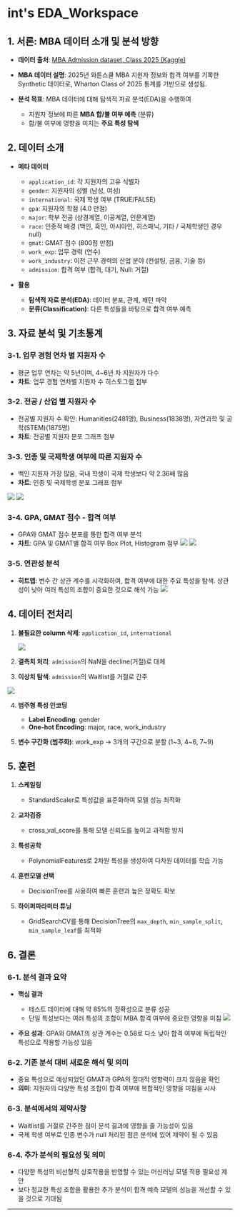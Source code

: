 # int's EDA_Workspace

## 1. 서론: MBA 데이터 소개 및 분석 방향

- **데이터 출처**: [MBA Admission dataset, Class 2025 (Kaggle)](https://www.kaggle.com/datasets/taweilo/mba-admission-dataset)

- **MBA 데이터 설명**: 2025년 와튼스쿨 MBA 지원자 정보와 합격 여부를 기록한 Synthetic 데이터로, Wharton Class of 2025 통계를 기반으로 생성됨.

- **분석 목표**: MBA 데이터에 대해 탐색적 자료 분석(EDA)을 수행하여
   - 지원자 정보에 따른 **MBA 합/불 여부 예측** (분류)
   - 합/불 여부에 영향을 미치는 **주요 특성 탐색**

## 2. 데이터 소개

- **메타 데이터**
   - `application_id`: 각 지원자의 고유 식별자
   - `gender`: 지원자의 성별 (남성, 여성)
   - `international`: 국제 학생 여부 (TRUE/FALSE)
   - `gpa`: 지원자의 학점 (4.0 만점)
   - `major`: 학부 전공 (상경계열, 이공계열, 인문계열)
   - `race`: 인종적 배경 (백인, 흑인, 아시아인, 히스패닉, 기타 / 국제학생인 경우 null)
   - `gmat`: GMAT 점수 (800점 만점)
   - `work_exp`: 업무 경력 (연수)
   - `work_industry`: 이전 근무 경력의 산업 분야 (컨설팅, 금융, 기술 등)
   - `admission`: 합격 여부 (합격, 대기, Null: 거절)

- **활용**
   - **탐색적 자료 분석(EDA)**: 데이터 분포, 관계, 패턴 파악
   - **분류(Classification)**: 다른 특성들을 바탕으로 합격 여부 예측

## 3. 자료 분석 및 기초통계

### 3-1. 업무 경험 연차 별 지원자 수
   - 평균 업무 연차는 약 5년이며, 4~6년 차 지원자가 다수  
   - **차트**: 업무 경험 연차별 지원자 수 히스토그램 첨부

### 3-2. 전공 / 산업 별 지원자 수
   - 전공별 지원자 수 확인: Humanities(2481명), Business(1838명), 자연과학 및 공학(STEM)(1875명)  
   - **차트**: 전공별 지원자 분포 그래프 첨부


### 3-3. 인종 및 국제학생 여부에 따른 지원자 수
   - 백인 지원자 가장 많음, 국내 학생이 국제 학생보다 약 2.36배 많음  
   - **차트**: 인종 및 국제학생 분포 그래프 첨부

   ![](https://github.com/srogsrogi/eda_workspace/blob/master/int/image/descriptive_statistics.png?raw=true)
   ![](https://github.com/srogsrogi/eda_workspace/blob/master/int/image/Count_international.png?raw=true)

### 3-4. GPA, GMAT 점수 - 합격 여부
   - GPA와 GMAT 점수 분포를 통한 합격 여부 분석  
   - **차트**: GPA 및 GMAT별 합격 여부 Box Plot, Histogram 첨부
   ![](https://github.com/srogsrogi/eda_workspace/blob/master/int/image/gmat_gpa_boxplot.png?raw=true)
   ![](https://github.com/srogsrogi/eda_workspace/blob/master/int/image/Hist_GPA&GMAT.png?raw=true)

### 3-5. 연관성 분석
   - **히트맵**: 변수 간 상관 계수를 시각화하여, 합격 여부에 대한 주요 특성을 탐색. 상관성이 낮아 여러 특성의 조합이 중요한 것으로 해석 가능
   ![](https://github.com/srogsrogi/eda_workspace/blob/master/int/image/heatmap_numerical.png?raw=true)

## 4. 데이터 전처리

1. **불필요한 column 삭제**: `application_id`, `international`

   ![](https://github.com/srogsrogi/eda_workspace/blob/master/int/image/df_race_international.png?raw=true)

3. **결측치 처리**: `admission`의 NaN을 decline(거절)로 대체

4. **이상치 탐색**: `admission`의 Waitlist를 거절로 간주

![](https://github.com/srogsrogi/eda_workspace/blob/master/int/image/df_admission.png?raw=true)

4. **범주형 특성 인코딩**
   - **Label Encoding**: gender
   - **One-hot Encoding**: major, race, work_industry
   
5. **변수 구간화 (범주화)**: work_exp → 3개의 구간으로 분할 (1~3, 4~6, 7~9)


## 5. 훈련

1. **스케일링**
   - StandardScaler로 특성값을 표준화하여 모델 성능 최적화

2. **교차검증**
   - cross_val_score를 통해 모델 신뢰도를 높이고 과적합 방지

3. **특성공학**
   - PolynomialFeatures로 2차원 특성을 생성하여 다차원 데이터를 학습 가능

4. **훈련모델 선택**
   - DecisionTree를 사용하여 빠른 훈련과 높은 정확도 확보

5. **하이퍼파라미터 튜닝**
   - GridSearchCV를 통해 DecisionTree의 `max_depth`, `min_sample_split`, `min_sample_leaf`를 최적화

## 6. 결론

### 6-1. **분석 결과 요약**
   - **핵심 결과**
      - 테스트 데이터에 대해 약 85%의 정확성으로 분류 성공
      - 단일 특성보다는 여러 특성의 조합이 MBA 합격 여부에 중요한 영향을 미침
    ![](https://github.com/srogsrogi/eda_workspace/blob/master/int/image/results.png?raw=true)

   - **주요 성과**: GPA와 GMAT의 상관 계수는 0.58로 다소 낮아 합격 여부에 독립적인 특성으로 작용할 가능성 있음

### 6-2. **기존 분석 대비 새로운 해석 및 의미**
   - 중요 특성으로 예상되었던 GMAT과 GPA의 절대적 영향력이 크지 않음을 확인
   - **의미**: 지원자의 다양한 특성 조합이 합격 여부에 복합적인 영향을 미침을 시사

### 6-3. **분석에서의 제약사항**
   - Waitlist를 거절로 간주한 점이 분석 결과에 영향을 줄 가능성이 있음
   - 국제 학생 여부로 인종 변수가 null 처리된 점은 분석에 있어 제약이 될 수 있음

### 6-4. **추가 분석의 필요성 및 의미**
   - 다양한 특성의 비선형적 상호작용을 반영할 수 있는 머신러닝 모델 적용 필요성 제안
   - 보다 정교한 특성 조합을 활용한 추가 분석이 합격 예측 모델의 성능을 개선할 수 있을 것으로 기대됨

---
